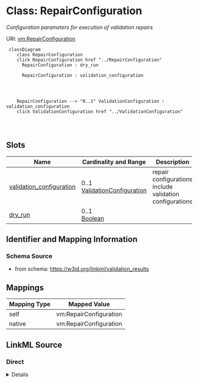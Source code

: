 

# Class: RepairConfiguration


_Configuration parameters for execution of validation repairs_





URI: [vm:RepairConfiguration](https://w3id.org/linkml/validation-model/RepairConfiguration)






```{mermaid}
 classDiagram
    class RepairConfiguration
    click RepairConfiguration href "../RepairConfiguration"
      RepairConfiguration : dry_run
        
      RepairConfiguration : validation_configuration
        
          
    
    
    RepairConfiguration --> "0..1" ValidationConfiguration : validation_configuration
    click ValidationConfiguration href "../ValidationConfiguration"

        
      
```




<!-- no inheritance hierarchy -->


## Slots

| Name | Cardinality and Range | Description | Inheritance |
| ---  | --- | --- | --- |
| [validation_configuration](validation_configuration.md) | 0..1 <br/> [ValidationConfiguration](ValidationConfiguration.md) | repair configurations include validation configurations | direct |
| [dry_run](dry_run.md) | 0..1 <br/> [Boolean](Boolean.md) |  | direct |









## Identifier and Mapping Information







### Schema Source


* from schema: https://w3id.org/linkml/validation_results




## Mappings

| Mapping Type | Mapped Value |
| ---  | ---  |
| self | vm:RepairConfiguration |
| native | vm:RepairConfiguration |







## LinkML Source

<!-- TODO: investigate https://stackoverflow.com/questions/37606292/how-to-create-tabbed-code-blocks-in-mkdocs-or-sphinx -->

### Direct

<details>
```yaml
name: RepairConfiguration
description: Configuration parameters for execution of validation repairs
from_schema: https://w3id.org/linkml/validation_results
attributes:
  validation_configuration:
    name: validation_configuration
    description: repair configurations include validation configurations
    from_schema: https://w3id.org/linkml/validation_results
    rank: 1000
    domain_of:
    - RepairConfiguration
    range: ValidationConfiguration
  dry_run:
    name: dry_run
    from_schema: https://w3id.org/linkml/validation_results
    rank: 1000
    domain_of:
    - RepairConfiguration
    range: boolean

```
</details>

### Induced

<details>
```yaml
name: RepairConfiguration
description: Configuration parameters for execution of validation repairs
from_schema: https://w3id.org/linkml/validation_results
attributes:
  validation_configuration:
    name: validation_configuration
    description: repair configurations include validation configurations
    from_schema: https://w3id.org/linkml/validation_results
    rank: 1000
    alias: validation_configuration
    owner: RepairConfiguration
    domain_of:
    - RepairConfiguration
    range: ValidationConfiguration
  dry_run:
    name: dry_run
    from_schema: https://w3id.org/linkml/validation_results
    rank: 1000
    alias: dry_run
    owner: RepairConfiguration
    domain_of:
    - RepairConfiguration
    range: boolean

```
</details>